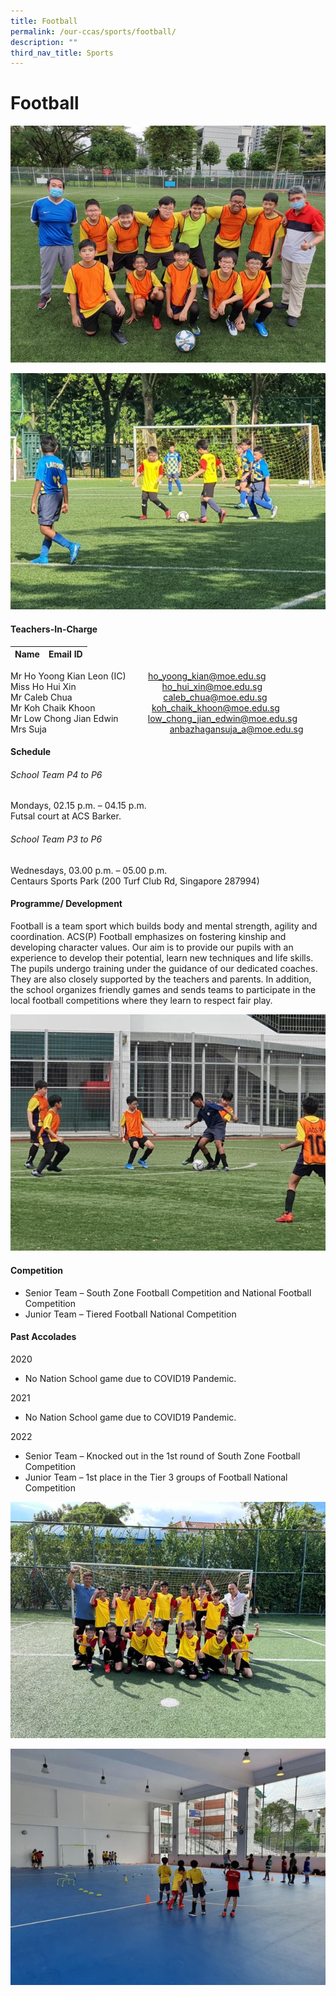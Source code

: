 ```yaml
---
title: Football
permalink: /our-ccas/sports/football/
description: ""
third_nav_title: Sports
---
```

# **Football**

![](/images/football%203.jpg)

![](/images/football%204.jpg)


#### **Teachers-In-Charge**

| Name | Email ID |
|:---:|:---:|

Mr Ho Yoong Kian Leon (IC) &nbsp;&nbsp;&nbsp;&nbsp;&nbsp;&nbsp;&nbsp; [ho_yoong_kian@moe.edu.sg](mailto:ho_yoong_kian@moe.edu.sg) <br> Miss Ho Hui Xin &nbsp;&nbsp;&nbsp;&nbsp;&nbsp;&nbsp;&nbsp;&nbsp;&nbsp;&nbsp;&nbsp;&nbsp;&nbsp;&nbsp;&nbsp;&nbsp;&nbsp;&nbsp;&nbsp;&nbsp;&nbsp;&nbsp;&nbsp;&nbsp;&nbsp;&nbsp;&nbsp;&nbsp;&nbsp;&nbsp;&nbsp;&nbsp;&nbsp; [ho_hui_xin@moe.edu.sg](mailto:ho_hui_xin@moe.edu.sg) <br> Mr Caleb Chua &nbsp;&nbsp;&nbsp;&nbsp;&nbsp;&nbsp;&nbsp;&nbsp;&nbsp;&nbsp;&nbsp;&nbsp;&nbsp;&nbsp;&nbsp;&nbsp;&nbsp;&nbsp;&nbsp;&nbsp;&nbsp;&nbsp;&nbsp;&nbsp;&nbsp;&nbsp;&nbsp;&nbsp;&nbsp;&nbsp;&nbsp;&nbsp;&nbsp;&nbsp;&nbsp; [caleb_chua@moe.edu.sg](mailto:caleb_chua@moe.edu.sg) <br> Mr Koh Chaik Khoon &nbsp;&nbsp;&nbsp;&nbsp;&nbsp;&nbsp;&nbsp;&nbsp;&nbsp;&nbsp;&nbsp;&nbsp;&nbsp;&nbsp;&nbsp;&nbsp;&nbsp;&nbsp;&nbsp;&nbsp;&nbsp; [koh_chaik_khoon@moe.edu.sg](mailto:koh_chaik_khoon@moe.edu.sg) <br>
Mr Low Chong Jian Edwin &nbsp;&nbsp;&nbsp;&nbsp;&nbsp;&nbsp;&nbsp;&nbsp; &nbsp;  [low_chong_jian_edwin@moe.edu.sg](mailto:low_chong_jian_edwin@moe.edu.sg) <br> Mrs Suja &nbsp;&nbsp;&nbsp;&nbsp;&nbsp;&nbsp;&nbsp;&nbsp; &nbsp; &nbsp; &nbsp; &nbsp; &nbsp; &nbsp; &nbsp; &nbsp; &nbsp; &nbsp; &nbsp; &nbsp; &nbsp; &nbsp; &nbsp; &nbsp; &nbsp; &nbsp; &nbsp; &nbsp;  [anbazhagansuja_a@moe.edu.sg](mailto:anbazhagansuja_a@moe.edu.sg)

#### **Schedule**

###### School Team P4 to P6  
Mondays, 02.15 p.m. – 04.15 p.m. <br> Futsal court at ACS Barker.

###### School Team P3 to P6  
Wednesdays, 03.00 p.m. – 05.00 p.m. <br> Centaurs Sports Park (200 Turf Club Rd, Singapore 287994)

#### **Programme/ Development**

Football is a team sport which builds body and mental strength, agility and coordination. ACS(P) Football emphasizes on fostering kinship and developing character values. Our aim is to provide our pupils with an experience to develop their potential, learn new techniques and life skills. The pupils undergo training under the guidance of our dedicated coaches. They are also closely supported by the teachers and parents. In addition, the school organizes friendly games and sends teams to participate in the local football competitions where they learn to respect fair play.

![](/images/football.jpg)

	
#### **Competition**


* Senior Team – South Zone Football Competition and National Football Competition
* Junior Team – Tiered Football National Competition


#### **Past Accolades**

2020&nbsp;

*   No Nation School game due to COVID19 Pandemic.

2021&nbsp;

*   No Nation School game due to COVID19 Pandemic.

2022&nbsp;

*   Senior Team – Knocked out in the 1st round of South Zone Football Competition   
* Junior Team – 1st place in the Tier 3 groups of Football National Competition

![](/images/football%202.jpg)

![](/images/football%205.jpg)
